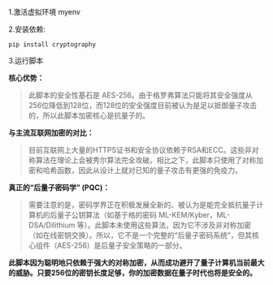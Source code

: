 1.激活虚拟环境 myenv

2.安装依赖:
```
pip install cryptography
```

3.运行脚本

  **核心优势：**
  >此脚本的安全性基石是 AES-256。由于格罗弗算法只能将其安全强度从256位降低到128位，而128位的安全强度目前被认为是足以抵御量子攻击的，所以此脚本加密核心是抗量子的。
  
  **与主流互联网加密的对比：**
  >目前互联网上大量的HTTPS证书和安全协议依赖于RSA和ECC。这些非对称算法在理论上会被秀尔算法完全攻破。相比之下，此脚本只使用了对称加密和哈希函数，因此从设计上就对已知的量子攻击有更强的免疫力。
  
  **真正的“后量子密码学” (PQC)：**
  >需要注意的是，密码学界正在积极发展全新的、被认为是能完全抵抗量子计算机的后量子公钥算法（如基于格的密码 ML-KEM/Kyber，ML-DSA/Dilithium 等）。此脚本未使用这些算法，因为它不涉及非对称加密（如在线密钥交换）。所以，它不是一个完整的“后量子密码系统”，但其核心组件（AES-256）是后量子安全策略的一部分。

**此脚本因为聪明地只依赖于强大的对称加密，从而成功避开了量子计算机当前最大的威胁。只要256位的密钥长度足够，你的加密数据在量子时代也将是安全的。**
